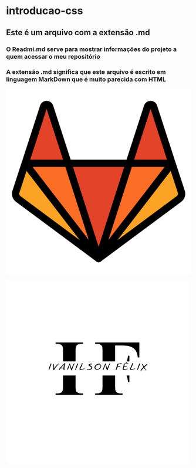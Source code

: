 # introducao-css

## Este é um arquivo com a extensão .md
### O Readmi.md serve para mostrar informações do projeto a quem acessar o meu repositório 

### A extensão .md significa que este arquivo é escrito em linguagem MarkDown que é muito parecida com HTML

![Imagem muito legal](./imagem%20legal.png)


<img src="./Logo.png" alt= "Logotipo" >